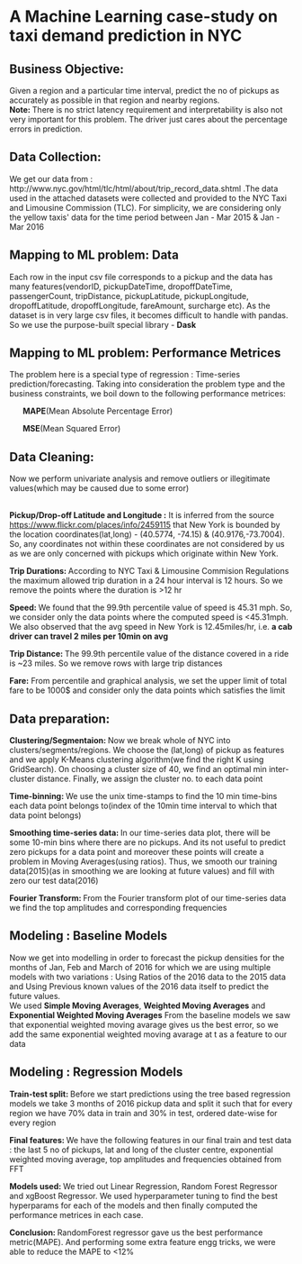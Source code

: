# A Machine Learning case-study on taxi demand prediction in NYC
<h2> Business Objective: </h2>
<p> Given a region and a particular time interval, predict the no of pickups as accurately as possible in that region and nearby regions.
 <br><b>Note: </b> There is no strict latency requirement and interpretability is also not very important for this problem. The driver just cares about the percentage errors in prediction.
<h2> Data Collection: </h2>
<p>
We get our data from : http://www.nyc.gov/html/tlc/html/about/trip_record_data.shtml .The data used in the attached datasets were collected and provided to the NYC Taxi and Limousine Commission (TLC). For simplicity, we are considering only the yellow taxis' data for the time period between Jan - Mar 2015 & Jan - Mar 2016 
</p>
<h2> Mapping to ML problem: Data</h2>
<p>Each row in the input csv file corresponds to a pickup and the data has many features(vendorID, pickupDateTime, dropoffDateTime, passengerCount, tripDistance, pickupLatitude, pickupLongitude, dropoffLatitude, dropoffLongitude, fareAmount, surcharge etc). As the dataset is in very large csv files, it becomes difficult to handle with pandas. So we use the purpose-built special library - <b>Dask</b>
</p>
<h2> Mapping to ML problem: Performance Metrices </h2>
<p>The problem here is a special type of regression : Time-series prediction/forecasting. Taking into consideration the problem type and the business constraints, we boil down to the following performance metrices:
<ol><b>MAPE</b>(Mean Absolute Percentage Error)</ol>
<ol><b>MSE</b>(Mean Squared Error)</ol>
</p>
<h2>Data Cleaning:</h2>
<p>Now we perform univariate analysis and remove outliers or illegitimate values(which may be caused due to some error)<br><br>
  
<b>Pickup/Drop-off Latitude and Longitude :</b> It is inferred from the source https://www.flickr.com/places/info/2459115 that New York   is bounded by the location coordinates(lat,long) - (40.5774, -74.15) & (40.9176,-73.7004). So, any coordinates not within these             coordinates are not considered by us as we are only concerned with pickups which originate within New York.<br>

<b>Trip Durations: </b> According to NYC Taxi & Limousine Commision Regulations the maximum allowed trip duration in a 24 hour interval is 12 hours. So we remove the points where the duration is >12 hr<br>

<b>Speed: </b> We found that the 99.9th percentile value of speed is 45.31 mph. So, we consider only the data points where the computed speed is <45.31mph. We also observed that the avg speed in New York is 12.45miles/hr, i.e. <b>a cab driver can travel 2 miles per 10min on avg</b><br>

<b>Trip Distance: </b>The 99.9th percentile value of the distance covered in a ride is ~23 miles. So we remove rows with large trip distances<br>

<b> Fare:</b> From percentile and graphical analysis, we set the upper limit of total fare to be 1000$ and consider only the data points which satisfies the limit 
</p>

<h2> Data preparation: </h2>
<p>
<b>Clustering/Segmentaion: </b> Now we break whole of NYC into clusters/segments/regions. We choose the (lat,long) of pickup as features and we apply K-Means clustering algorithm(we find the right K using GridSearch). On choosing a cluster size of 40, we find an optimal min inter-cluster distance. Finally, we assign the cluster no. to each data point<br>
  
<b>Time-binning: </b> We use the unix time-stamps to find the 10 min time-bins each data point belongs to(index of the 10min time interval to which that data point belongs)<br>

<b> Smoothing time-series data: </b> In our time-series data plot, there will be some 10-min bins where there are no pickups. And its not useful to predict zero pickups for a data point and moreover these points will create a problem in Moving Averages(using ratios). Thus, we smooth our training data(2015)(as in smoothing we are looking at future values) and fill with zero our test data(2016)<br>

<b> Fourier Transform: </b> From the Fourier transform plot of our time-series data we find the top amplitudes and corresponding frequencies
</p> 

<h2> Modeling : Baseline Models</h2>
<p> Now we get into modelling in order to forecast the pickup densities for the months of Jan, Feb and March of 2016 for which we are using multiple models with two variations : Using Ratios of the 2016 data to the 2015 data and Using Previous known values of the 2016 data itself to predict the future values.<br>
We used <b>Simple Moving Averages</b>, <b>Weighted Moving Averages</b> and <b>Exponential Weighted Moving Averages</b>
From the baseline models we saw that exponential weighted moving avarage gives us the best error, so we add the same exponential weighted moving avarage at t as a feature to our data
</p>
<h2> Modeling : Regression Models</h2>
<p>
<b>Train-test split: </b>Before we start predictions using the tree based regression models we take 3 months of 2016 pickup data and split it such that for every region we have 70% data in train and 30% in test, ordered date-wise for every region<br>
 
 <b>Final features: </b> We have the following features in our final train and test data : the last 5 no of pickups, lat and long of the cluster centre, exponential weighted moving average, top amplitudes and frequencies obtained from FFT<br>
 
 <b> Models used: </b> We tried out Linear Regression, Random Forest Regressor and xgBoost Regressor. We used hyperparameter tuning to find the best hyperparams for each of the models and then finally computed the performance metrices in each case.<br>
 
 <b> Conclusion: </b> RandomForest regressor gave us the best performance metric(MAPE). And performing some extra feature engg tricks, we were able to reduce the MAPE to <12%
</p>

